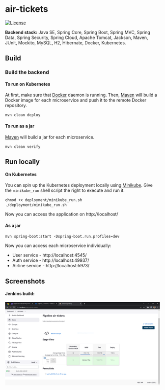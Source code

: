 # air-tickets

[![License](https://img.shields.io/badge/License-Apache%202.0-blue.svg)](https://opensource.org/licenses/Apache-2.0)

**Backend stack:** Java SE, Spring Core, Spring Boot, Spring MVC, Spring Data, Spring Security,
Spring Cloud, Apache Tomcat, Jackson, Maven, JUnit, Mockito, MySQL, H2, Hibernate, Docker, Kubernetes.

## Build

### Build the backend

#### To run on Kubernetes
At first, make sure that [Docker](https://www.docker.com/) daemon is running.
Then, [Maven](https://maven.apache.org/) will build a Docker image for each microservice
and push it to the remote Docker repository.
```
mvn clean deploy
```

#### To run as a jar

[Maven](https://maven.apache.org/) will build a jar for each microservice.
```
mvn clean verify
```

## Run locally

#### On Kubernetes

You can spin up the Kubernetes deployment locally using [Minikube](https://minikube.sigs.k8s.io/docs/start/).
Give the `minikube_run` shell script the right to execute and run it.
```
chmod +x deployment/minikube_run.sh
./deployment/minikube_run.sh
```
Now you can access the application on http://localhost/

#### As a jar

```
mvn spring-boot:start -Dspring-boot.run.profiles=dev
```

Now you can access each microservice individually:

* User service - http://localhost:4545/
* Auth service - http://localhost:49937/
* Airline service - http://localhost:5973/

## Screenshots
#### Jenkins build:

![jenkins](screenshots/jenkins.png)
